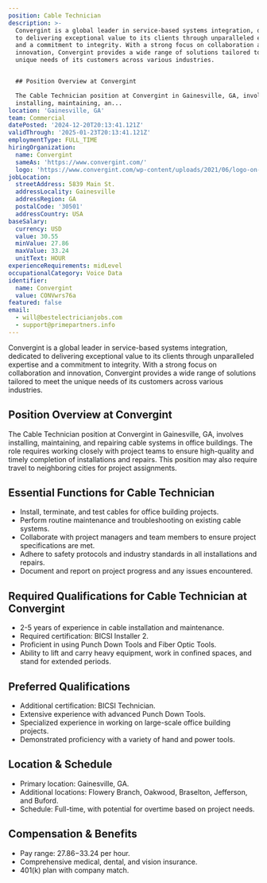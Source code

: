 ```yaml
---
position: Cable Technician
description: >-
  Convergint is a global leader in service-based systems integration, dedicated
  to delivering exceptional value to its clients through unparalleled expertise
  and a commitment to integrity. With a strong focus on collaboration and
  innovation, Convergint provides a wide range of solutions tailored to meet the
  unique needs of its customers across various industries.


  ## Position Overview at Convergint

  The Cable Technician position at Convergint in Gainesville, GA, involves
  installing, maintaining, an...
location: 'Gainesville, GA'
team: Commercial
datePosted: '2024-12-20T20:13:41.121Z'
validThrough: '2025-01-23T20:13:41.121Z'
employmentType: FULL_TIME
hiringOrganization:
  name: Convergint
  sameAs: 'https://www.convergint.com/'
  logo: 'https://www.convergint.com/wp-content/uploads/2021/06/logo-on-dark-blue.png'
jobLocation:
  streetAddress: 5839 Main St.
  addressLocality: Gainesville
  addressRegion: GA
  postalCode: '30501'
  addressCountry: USA
baseSalary:
  currency: USD
  value: 30.55
  minValue: 27.86
  maxValue: 33.24
  unitText: HOUR
experienceRequirements: midLevel
occupationalCategory: Voice Data
identifier:
  name: Convergint
  value: CONVwrs76a
featured: false
email:
  - will@bestelectricianjobs.com
  - support@primepartners.info
---
```




Convergint is a global leader in service-based systems integration, dedicated to delivering exceptional value to its clients through unparalleled expertise and a commitment to integrity. With a strong focus on collaboration and innovation, Convergint provides a wide range of solutions tailored to meet the unique needs of its customers across various industries.

## Position Overview at Convergint
The Cable Technician position at Convergint in Gainesville, GA, involves installing, maintaining, and repairing cable systems in office buildings. The role requires working closely with project teams to ensure high-quality and timely completion of installations and repairs. This position may also require travel to neighboring cities for project assignments.

## Essential Functions for Cable Technician
- Install, terminate, and test cables for office building projects.
- Perform routine maintenance and troubleshooting on existing cable systems.
- Collaborate with project managers and team members to ensure project specifications are met.
- Adhere to safety protocols and industry standards in all installations and repairs.
- Document and report on project progress and any issues encountered.

## Required Qualifications for Cable Technician at Convergint
- 2-5 years of experience in cable installation and maintenance.
- Required certification: BICSI Installer 2.
- Proficient in using Punch Down Tools and Fiber Optic Tools.
- Ability to lift and carry heavy equipment, work in confined spaces, and stand for extended periods.

## Preferred Qualifications
- Additional certification: BICSI Technician.
- Extensive experience with advanced Punch Down Tools.
- Specialized experience in working on large-scale office building projects.
- Demonstrated proficiency with a variety of hand and power tools.

## Location & Schedule
- Primary location: Gainesville, GA.
- Additional locations: Flowery Branch, Oakwood, Braselton, Jefferson, and Buford.
- Schedule: Full-time, with potential for overtime based on project needs.

## Compensation & Benefits
- Pay range: $27.86-$33.24 per hour.
- Comprehensive medical, dental, and vision insurance.
- 401(k) plan with company match.